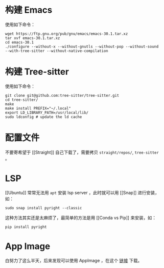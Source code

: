 # 构建 Emacs

使用如下命令：

``` shell
wget https://ftp.gnu.org/pub/gnu/emacs/emacs-30.1.tar.xz
tar xvf emacs-30.1.tar.xz
cd emacs-30.1
./configure --without-x --without-gnutls --without-pop --without-sound --with-tree-sitter --without-native-compilation
```

# 构建 Tree-sitter

使用如下命令：

``` shell
git clone git@github.com:tree-sitter/tree-sitter.git
cd tree-sitter/
make
make install PREFIX="~/.local"
export LD_LIBRARY_PATH=/usr/local/lib/
sudo ldconfig # update the ld cache
```

# 配置文件

不要寄希望于 [[Straight]] 自己下载了，需要拷贝 `straight/repos/`, `tree-sitter` 。

# LSP

[[Ubuntu]] 常常无法用 `apt` 安装 lsp server ，此时就可以用 [[Snap]] 进行安装，如：

``` shell
sudo snap install pyright --classic
```

这种方法其实还是太麻烦了，最简单的方法是用 [[Conda vs Pip]] 来安装，如：

``` shell
pip install pyright
```

# App Image

白努力了这么半天，后来发现可以使用 AppImage ，在这个 [链接](https://github.com/blahgeek/emacs-appimage) 下载。
